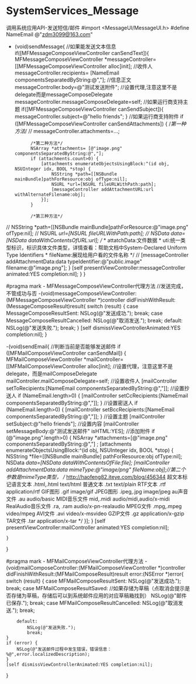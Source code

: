 # SystemServices_Message
调用系统应用API-发送短信/邮件
#import <MessageUI/MessageUI.h>
#define NameEmail @"zdm3099@163.com"
- (void)sendMessage{
    //如果能发送文本信息
    if([MFMessageComposeViewController canSendText]){
        MFMessageComposeViewController *messageController=[[MFMessageComposeViewController alloc]init];
        //收件人
        messageController.recipients= [NameEmail componentsSeparatedByString:@","];
        //信息正文
        messageController.body=@"测试发送附件";
        //设置代理,注意这里不是delegate而是messageComposeDelegate
        messageController.messageComposeDelegate=self;
        //如果运行商支持主题
        if([MFMessageComposeViewController canSendSubject]){
            messageController.subject=@"hello friends";
        }
        //如果运行商支持附件
        if ([MFMessageComposeViewController canSendAttachments]) {
            /*第一种方法*/
//            messageController.attachments=...;
            
            /*第二种方法*/
            NSArray *attachments= [@"image.png" componentsSeparatedByString:@","];
            if (attachments.count>0) {
                [attachments enumerateObjectsUsingBlock:^(id obj, NSUInteger idx, BOOL *stop) {
                    NSString *path=[[NSBundle mainBundle]pathForResource:obj ofType:nil];
                    NSURL *url=[NSURL fileURLWithPath:path];
                    [messageController addAttachmentURL:url withAlternateFilename:obj];
                }]; 
            }
            
            /*第三种方法*/
//            NSString *path=[[NSBundle mainBundle]pathForResource:@"image.png" ofType:nil];
//            NSURL *url=[NSURL fileURLWithPath:path];
//            NSData *data=[NSData dataWithContentsOfURL:url];
            /**
             *  attatchData:文件数据
             *  uti:统一类型标识，标识具体文件类型，详情查看：帮助文档中System-Declared Uniform Type Identifiers
             *  fileName:展现给用户看的文件名称
             */
//            [messageController addAttachmentData:data typeIdentifier:@"public.image"  filename:@"image.png"];
        }
        [self presentViewController:messageController animated:YES completion:nil];
    }
}

#pragma mark - MFMessageComposeViewController代理方法
//发送完成，不管成功与否
-(void)messageComposeViewController:(MFMessageComposeViewController *)controller didFinishWithResult:(MessageComposeResult)result{
    switch (result) {
        case MessageComposeResultSent:
            NSLog(@"发送成功.");
            break;
        case MessageComposeResultCancelled:
            NSLog(@"取消发送.");
            break;
        default:
            NSLog(@"发送失败.");
            break;
    }
    [self dismissViewControllerAnimated:YES completion:nil];
}


-(void)sendEmail{
    //判断当前是否能够发送邮件
    if ([MFMailComposeViewController canSendMail]) {
        MFMailComposeViewController *mailController=[[MFMailComposeViewController alloc]init];
        //设置代理，注意这里不是delegate，而是mailComposeDelegate
        mailController.mailComposeDelegate=self;
        //设置收件人
        [mailController setToRecipients:[NameEmail componentsSeparatedByString:@","]];
        //设置抄送人
        if (NameEmail.length>0) {
            [mailController setCcRecipients:[NameEmail componentsSeparatedByString:@","]];
        }
        //设置密送人
        if (NameEmail.length>0) {
            [mailController setBccRecipients:[NameEmail componentsSeparatedByString:@","]];
        }
        //设置主题
        [mailController setSubject:@"hello friends"];
        //设置内容
        [mailController setMessageBody:@"测试发送邮件" isHTML:YES];
        //添加附件
        if (@"image.png".length>0) {
            NSArray *attachments=[@"image.png" componentsSeparatedByString:@","] ;
            [attachments enumerateObjectsUsingBlock:^(id obj, NSUInteger idx, BOOL *stop) {
                NSString *file=[[NSBundle mainBundle] pathForResource:obj ofType:nil];
                NSData *data=[NSData dataWithContentsOfFile:file];
                [mailController addAttachmentData:data mimeType:@"image/png" fileName:obj];//第二个参数是mimeType类型，
                /*
                 http://haofeng82.iteye.com/blog/456344
                 超文本标记语言文本 .html,.html text/html
                 普通文本 .txt text/plain
                 RTF文本 .rtf application/rtf
                 GIF图形 .gif image/gif
                 JPEG图形 .ipeg,.jpg image/jpeg
                 au声音文件 .au audio/basic
                 MIDI音乐文件 mid,.midi audio/midi,audio/x-midi
                 RealAudio音乐文件 .ra, .ram audio/x-pn-realaudio
                 MPEG文件 .mpg,.mpeg video/mpeg
                 AVI文件 .avi video/x-msvideo
                 GZIP文件 .gz application/x-gzip
                 TAR文件 .tar application/x-tar
                 */
            }];
        }
        [self presentViewController:mailController animated:YES completion:nil];
        
    }
}

#pragma mark - MFMailComposeViewController代理方法
-(void)mailComposeController:(MFMailComposeViewController *)controller didFinishWithResult:(MFMailComposeResult)result error:(NSError *)error{
    switch (result) {
        case MFMailComposeResultSent:
            NSLog(@"发送成功.");
            break;
        case MFMailComposeResultSaved:
            //如果存储为草稿（点取消会提示是否存储为草稿，存储后可以到系统邮件应用的对应草稿箱找到）
            NSLog(@"邮件已保存.");
            break;
        case MFMailComposeResultCancelled:
            NSLog(@"取消发送.");
            break;
            
        default:
            NSLog(@"发送失败.");
            break;
    }
    if (error) {
        NSLog(@"发送邮件过程中发生错误，错误信息：%@",error.localizedDescription);
    }
    [self dismissViewControllerAnimated:YES completion:nil];
}
